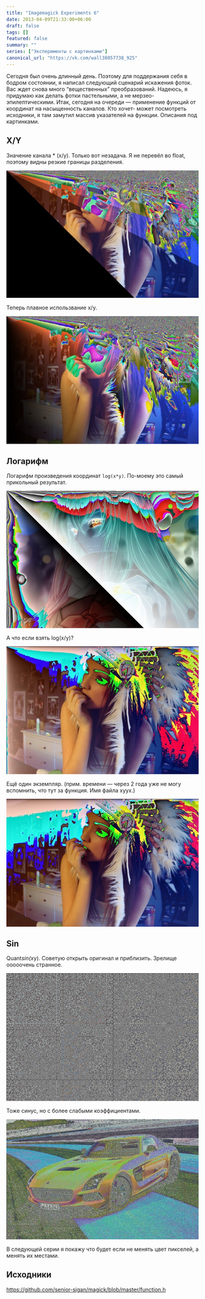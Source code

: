 ```yaml
---
title: "Imagemagick Experiments 6"
date: 2013-04-09T21:33:00+06:00
draft: false
tags: []
featured: false
summary: ""
series: ["Эксперименты с картинками"]
canonical_url: "https://vk.com/wall38057738_925"
---
```


Сегодня был очень длинный день. Поэтому для поддержания себя в бодром состоянии, я написал следующий сценарий искажения фоток. Вас ждет снова много “вещественных” преобразований. Надеюсь, я придумаю как делать фотки пастельными, а не мерзео-эпилептическими. Итак, сегодня на очереди — применение функций от координат на насыщенность каналов. Кто хочет- может посмотреть исходники, я там замутил массив указателей на функции. Описания под картинками.

## X/Y

Значение канала * (x/y). Только вот незадача. Я не перевёл во float, поэтому видны резкие границы разделения.

![(int)(x/y)](/assets/imagemagick-experiments-6/gn61wklfmmftg3ep5atf.jpeg)

Теперь плавное использвание x/y.

![(float)(x/y)](/assets/imagemagick-experiments-6/c342x0p7a7z3kc62s79p.jpeg)

## Логарифм

Логарифм произведения координат `log(x*y)`. По-моему это самый прикольный результат.

![log(x*y)](/assets/imagemagick-experiments-6/n6v3rsl1vvo00ji4oqf9.jpeg)

А что если взять log(x/y)?

![log(x/y)](/assets/imagemagick-experiments-6/3gfyi9wnv7z6dwhif365.jpeg)

Ещё один экземпляр. (прим. времени — через 2 года уже не могу вспомнить, что тут за функция. Имя файла xyyx.)

![xyyx](/assets/imagemagick-experiments-6/0ndg0khoqxeudglswu9j.jpeg)

## Sin

Quant*sin(x*y). Советую открыть оригинал и приблизить. Зрелище ооооочень странное.

![Quant*sin(x*y)](/assets/imagemagick-experiments-6/wjjzi8e8uo52qqic5yco.jpeg)

Тоже синус, но с более слабыми коэффициентами.

![ ](/assets/imagemagick-experiments-6//dv0ospy750vqf5vs8stp.jpeg)

В следующей серии я покажу что будет если не менять цвет пикселей, а менять их местами.

## Исходники

https://github.com/senior-sigan/magick/blob/master/function.h
